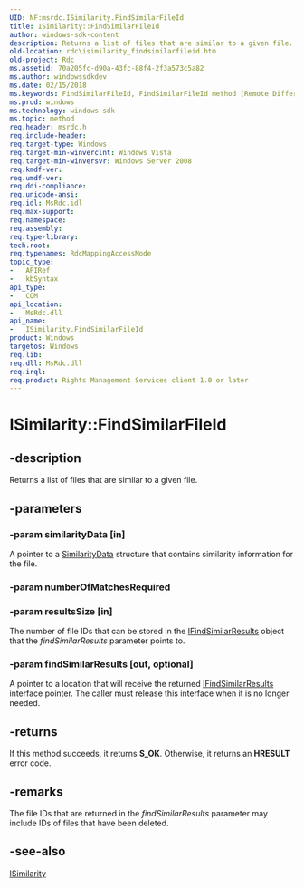 ```yaml
---
UID: NF:msrdc.ISimilarity.FindSimilarFileId
title: ISimilarity::FindSimilarFileId
author: windows-sdk-content
description: Returns a list of files that are similar to a given file.
old-location: rdc\isimilarity_findsimilarfileid.htm
old-project: Rdc
ms.assetid: 70a205fc-d90a-43fc-88f4-2f3a573c5a82
ms.author: windowssdkdev
ms.date: 02/15/2018
ms.keywords: FindSimilarFileId, FindSimilarFileId method [Remote Differential Compression], FindSimilarFileId method [Remote Differential Compression],ISimilarity interface, ISimilarity interface [Remote Differential Compression],FindSimilarFileId method, ISimilarity.FindSimilarFileId, ISimilarity::FindSimilarFileId, fs.isimilarity_findsimilarfileid, msrdc/ISimilarity::FindSimilarFileId, rdc.isimilarity_findsimilarfileid
ms.prod: windows
ms.technology: windows-sdk
ms.topic: method
req.header: msrdc.h
req.include-header: 
req.target-type: Windows
req.target-min-winverclnt: Windows Vista
req.target-min-winversvr: Windows Server 2008
req.kmdf-ver: 
req.umdf-ver: 
req.ddi-compliance: 
req.unicode-ansi: 
req.idl: MsRdc.idl
req.max-support: 
req.namespace: 
req.assembly: 
req.type-library: 
tech.root: 
req.typenames: RdcMappingAccessMode
topic_type:
-	APIRef
-	kbSyntax
api_type:
-	COM
api_location:
-	MsRdc.dll
api_name:
-	ISimilarity.FindSimilarFileId
product: Windows
targetos: Windows
req.lib: 
req.dll: MsRdc.dll
req.irql: 
req.product: Rights Management Services client 1.0 or later
---
```


# ISimilarity::FindSimilarFileId


## -description


Returns a list of files that are similar to a given file.


## -parameters




### -param similarityData [in]

A pointer to a <a href="https://msdn.microsoft.com/33fdb48c-6f33-44e8-83b1-6029b1eace1d">SimilarityData</a> structure that contains similarity information for the file.


### -param numberOfMatchesRequired




### -param resultsSize [in]

The number of file IDs that can be stored in the <a href="https://msdn.microsoft.com/3118cf53-c544-48bc-ac38-79ca2252f83f">IFindSimilarResults</a> object that the <i>findSimilarResults</i> parameter points to.


### -param findSimilarResults [out, optional]

A pointer to a location that will receive the returned  <a href="https://msdn.microsoft.com/3118cf53-c544-48bc-ac38-79ca2252f83f">IFindSimilarResults</a> interface pointer. The caller must release this interface when it is no longer needed.


## -returns



If this method succeeds, it returns <b xmlns:loc="http://microsoft.com/wdcml/l10n">S_OK</b>. Otherwise, it returns an <b xmlns:loc="http://microsoft.com/wdcml/l10n">HRESULT</b> error code.




## -remarks



The file IDs that are returned in the <i>findSimilarResults</i> parameter may include IDs of files that have been deleted.




## -see-also




<a href="https://msdn.microsoft.com/fe0cd874-a40c-4d82-99bf-b84008a4995c">ISimilarity</a>
 

 

